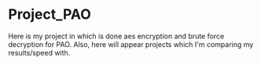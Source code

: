 # Project_PAO
Here is my project in which is done aes encryption and brute force decryption for PAO. Also, here will appear projects which I'm comparing my results/speed with.
